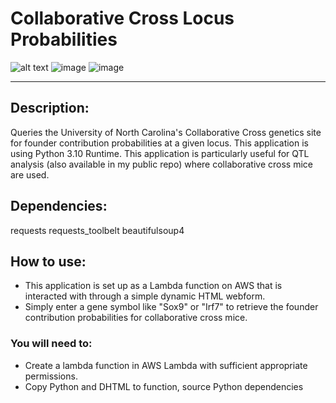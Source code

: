 # Collaborative Cross Locus Probabilities
![alt text](https://i.imgur.com/h8cmemI.png)
![image](https://github.com/user-attachments/assets/67c90e95-75ac-489b-a8a2-af877af7a9d0)
![image](https://github.com/user-attachments/assets/6a06e8a3-ce5d-471d-9532-197d83d6bfaf)


-------------------------------------------------------------------------------------------------------------------------------------
## Description:
Queries the University of North Carolina's Collaborative Cross genetics site for founder contribution probabilities at a given locus.
This application is using Python 3.10 Runtime.
This application is particularly useful for QTL analysis (also available in my public repo) where collaborative cross mice are used.

## Dependencies:
requests
requests_toolbelt
beautifulsoup4

## How to use:
- This application is set up as a Lambda function on AWS that is interacted with through a simple dynamic HTML webform.
- Simply enter a gene symbol like "Sox9" or "Irf7" to retrieve the founder contribution probabilities for collaborative cross mice.

### You will need to: 
 - Create a lambda function in AWS Lambda with sufficient appropriate permissions. 
 - Copy Python and DHTML to function, source Python dependencies
